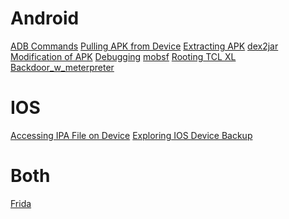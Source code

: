 <!-- TITLE: Mobile -->
<!-- SUBTITLE: A quick summary of Mobile Application Testing -->

# Android
[ADB Commands](/mobile-adb)
[Pulling APK from Device](/mobile-fetching-apk)
[Extracting APK](/mobile-extracting-apks)
[dex2jar](/mobile-dex2jar)
[Modification of APK](/mobile-apk-modification)
[Debugging](/mobile/android-debugging)
[mobsf](/mobsf)
[Rooting TCL XL](/mobile/tclxlroot)
[Backdoor_w_meterpreter](/mobile/android-meterp)
# IOS
[Accessing IPA File on Device](/mobile-ios-ipa)
[Exploring IOS Device Backup](/mobile-ios-backup)

# Both
[Frida](/frida)